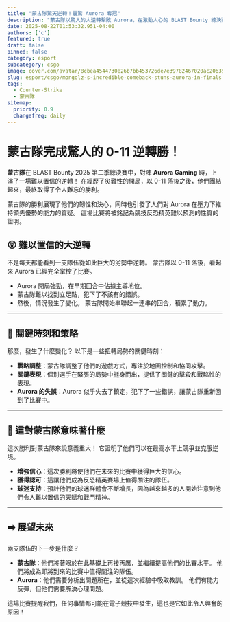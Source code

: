 ```yaml
---
title: "蒙古隊驚天逆轉！震驚 Aurora 奪冠"
description: "蒙古隊以驚人的大逆轉擊敗 Aurora，在激動人心的 BLAST Bounty 總決賽中獲勝。"
date: 2025-08-22T01:53:32.951-04:00
authors: ['c']
featured: true
draft: false
pinned: false
category: esport
subcategory: csgo
image: cover.com/avatar/8cbea4544730e26b7bb453726de7e39782467020ac206358b92d1d3d08efe55f?s=500&d=wp_user_avatar&r=g
slug: esport/csgo/mongolz-s-incredible-comeback-stuns-aurora-in-finals
tags:
  - Counter-Strike
  - 蒙古隊
sitemap:
  priority: 0.9
  changefreq: daily
---
```


# 蒙古隊完成驚人的 0-11 逆轉勝！

**蒙古隊**在 BLAST Bounty 2025 第二季總決賽中，對陣 **Aurora Gaming** 時，上演了一場難以置信的逆轉！ 在經歷了災難性的開局，以 0-11 落後之後，他們團結起來，最終取得了令人難忘的勝利。

蒙古隊的勝利展現了他們的韌性和決心，同時也引發了人們對 Aurora 在壓力下維持領先優勢的能力的質疑。 這場比賽將被銘記為競技反恐精英難以預測的性質的證明。

## 😲 難以置信的大逆轉

不是每天都能看到一支隊伍從如此巨大的劣勢中逆轉。 蒙古隊以 0-11 落後，看起來 Aurora 已經完全掌控了比賽。

- Aurora 開局強勁，在早期回合中佔據主導地位。
- 蒙古隊難以找到立足點，犯下了不該有的錯誤。
- 然後，情況發生了變化。 蒙古隊開始串聯起一連串的回合，積累了動力。

---

## 🤔 關鍵時刻和策略

那麼，發生了什麼變化？ 以下是一些扭轉局勢的關鍵時刻：

- **戰略調整**：蒙古隊調整了他們的遊戲方式，專注於地圖控制和協同攻擊。
- **關鍵表現**：個別選手在緊張的局勢中挺身而出，提供了關鍵的擊殺和戰略性的表現。
- **Aurora 的失誤**：Aurora 似乎失去了鎮定，犯下了一些錯誤，讓蒙古隊重新回到了比賽中。

---

## 🎉 這對蒙古隊意味著什麼

這次勝利對蒙古隊來說意義重大！ 它證明了他們可以在最高水平上競爭並克服逆境。

- **增強信心**：這次勝利將使他們在未來的比賽中獲得巨大的信心。
- **獲得認可**：這讓他們成為反恐精英賽場上值得關注的隊伍。
- **球迷支持**：預計他們的球迷群體會不斷增長，因為越來越多的人開始注意到他們令人難以置信的天賦和戰鬥精神。

---

## ➡️ 展望未來

兩支隊伍的下一步是什麼？

- **蒙古隊**：他們將著眼於在此基礎上再接再厲，並繼續提高他們的比賽水平。 他們將成為即將到來的比賽中值得關注的隊伍。
- **Aurora**：他們需要分析出問題所在，並從這次經驗中吸取教訓。 他們有能力反彈，但他們需要解決心理問題。

這場比賽提醒我們，任何事情都可能在電子競技中發生，這也是它如此令人興奮的原因！